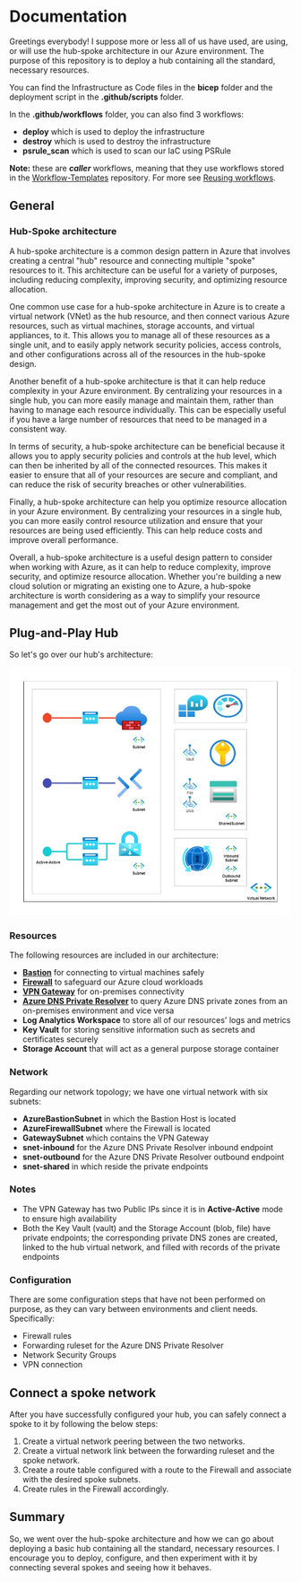 # Documentation

Greetings everybody! I suppose more or less all of us have used, are using, or will use the hub-spoke architecture in our Azure environment. The purpose of this repository is to deploy a hub containing all the standard, necessary resources.

You can find the Infrastructure as Code files in the **bicep** folder and the deployment script in the **.github/scripts** folder.

In the **.github/workflows** folder, you can also find 3 workflows:

- **deploy** which is used to deploy the infrastructure
- **destroy** which is used to destroy the infrastructure
- **psrule_scan** which is used to scan our IaC using PSRule

**Note:** these are ***caller*** workflows, meaning that they use workflows stored in the [Workflow-Templates](https://github.com/christosgalano/Workflow-Templates) repository. For more see [Reusing workflows](https://docs.github.com/en/actions/using-workflows/reusing-workflows).

## General

### Hub-Spoke architecture

A hub-spoke architecture is a common design pattern in Azure that involves creating a central "hub" resource and connecting multiple "spoke" resources to it. This architecture can be useful for a variety of purposes, including reducing complexity, improving security, and optimizing resource allocation.

One common use case for a hub-spoke architecture in Azure is to create a virtual network (VNet) as the hub resource, and then connect various Azure resources, such as virtual machines, storage accounts, and virtual appliances, to it. This allows you to manage all of these resources as a single unit, and to easily apply network security policies, access controls, and other configurations across all of the resources in the hub-spoke design.

Another benefit of a hub-spoke architecture is that it can help reduce complexity in your Azure environment. By centralizing your resources in a single hub, you can more easily manage and maintain them, rather than having to manage each resource individually. This can be especially useful if you have a large number of resources that need to be managed in a consistent way.

In terms of security, a hub-spoke architecture can be beneficial because it allows you to apply security policies and controls at the hub level, which can then be inherited by all of the connected resources. This makes it easier to ensure that all of your resources are secure and compliant, and can reduce the risk of security breaches or other vulnerabilities.

Finally, a hub-spoke architecture can help you optimize resource allocation in your Azure environment. By centralizing your resources in a single hub, you can more easily control resource utilization and ensure that your resources are being used efficiently. This can help reduce costs and improve overall performance.

Overall, a hub-spoke architecture is a useful design pattern to consider when working with Azure, as it can help to reduce complexity, improve security, and optimize resource allocation. Whether you're building a new cloud solution or migrating an existing one to Azure, a hub-spoke architecture is worth considering as a way to simplify your resource management and get the most out of your Azure environment.

## Plug-and-Play Hub

So let's go over our hub's architecture:

![architecture](../images/architecture.jpg)

### Resources

The following resources are included in our architecture:

- [**Bastion**](https://learn.microsoft.com/en-us/azure/bastion/bastion-overview) for connecting to virtual machines safely
- [**Firewall**](https://learn.microsoft.com/en-us/azure/firewall/overview) to safeguard our Azure cloud workloads
- [**VPN Gateway**](https://learn.microsoft.com/en-us/azure/vpn-gateway/vpn-gateway-about-vpngateways) for on-premises connectivity
- [**Azure DNS Private Resolver**](https://learn.microsoft.com/en-us/azure/dns/dns-private-resolver-overview) to query Azure DNS private zones from an on-premises environment and vice versa
- **Log Analytics Workspace** to store all of our resources' logs and metrics
- **Key Vault** for storing sensitive information such as secrets and certificates securely
- **Storage Account** that will act as a general purpose storage container

### Network

Regarding our network topology; we have one virtual network with six subnets:

- **AzureBastionSubnet** in which the Bastion Host is located
- **AzureFirewallSubnet** where the Firewall is located
- **GatewaySubnet** which contains the VPN Gateway
- **snet-inbound** for the Azure DNS Private Resolver inbound endpoint
- **snet-outbound** for the Azure DNS Private Resolver outbound endpoint
- **snet-shared** in which reside the private endpoints

### Notes

- The VPN Gateway has two Public IPs since it is in **Active-Active** mode to ensure high availability
- Both the Key Vault (vault) and the Storage Account (blob, file) have private endpoints; the corresponding private DNS zones are created, linked to the hub virtual network, and filled with records of the private endpoints

### Configuration

There are some configuration steps that have not been performed on purpose, as they can vary between environments and client needs. Specifically:

- Firewall rules
- Forwarding ruleset for the Azure DNS Private Resolver
- Network Security Groups
- VPN connection

## Connect a spoke network

After you have successfully configured your hub, you can safely connect a spoke to it by following the below steps:

1. Create a virtual network peering between the two networks.
2. Create a virtual network link between the forwarding ruleset and the spoke network.
3. Create a route table configured with a route to the Firewall and associate with the desired spoke subnets.
4. Create rules in the Firewall accordingly.

## Summary

So, we went over the hub-spoke architecture and how we can go about deploying a basic hub containing all the standard, necessary resources. I encourage you to deploy, configure, and then experiment with it by connecting several spokes and seeing how it behaves.
